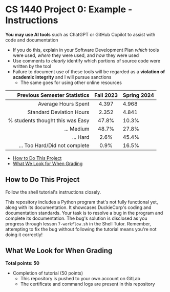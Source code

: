 # CS 1440 Project 0: Example - Instructions

**You may use AI tools** such as ChatGPT or GitHub Copilot to assist with code and documentation

*   If you do this, explain in your Software Development Plan *which* tools were used, *where* they were used, and *how* they were used
*   Use comments to *clearly* identify which portions of source code were written by the tool
*   Failure to document use of these tools will be regarded as a **violation of academic integrity** and I will pursue sanctions
    *   The same goes for using other online resources


Previous Semester Statistics     | Fall 2023 | Spring 2024
--------------------------------:|:---------:|:---------------
Average Hours Spent              | 4.397     | 4.968
Standard Deviation Hours         | 2.352     | 4.841
% students thought this was Easy | 47.8%     | 10.3%
... Medium                       | 48.7%     | 27.8%
... Hard                         | 2.6%      | 45.4%
... Too Hard/Did not complete    | 0.9%      | 16.5%


*   [How to Do This Project](#how-to-do-this-project)
*   [What We Look for When Grading](#what-we-look-for-when-grading)


## How to Do This Project

Follow the shell tutorial's instructions closely.

This repository includes a Python program that's not fully functional yet, along with its documentation. It showcases DuckieCorp's coding and documentation standards. Your task is to resolve a bug in the program and complete its documentation. The bug's solution is disclosed as you progress through lesson `7-workflow.sh` in the Shell Tutor. Remember, attempting to fix the bug without following the tutorial means you're not doing it correctly!


## What We Look for When Grading

**Total points: 50**

*   Completion of tutorial (50 points)
    *   This repository is pushed to your own account on GitLab
    *   The certificate and command logs are present in this repository


